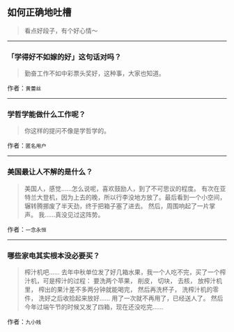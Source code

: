 ## 如何正确地吐槽

> 看点好段子，有个好心情～


 
---

### 「学得好不如嫁的好」这句话对吗？

> 勤奋工作不如中彩票头奖好，这种事，大家也知道。


作者：`黄蕾丝`

---

### 学哲学能做什么工作呢？

> 你这样的提问不像是学哲学的。


作者：`匿名用户`

---

### 美国最让人不解的是什么？

> 美国人，感觉……怎么说呢，喜欢鼓励人，到了不可思议的程度。
> 有次在亚特兰大登机，因为上去的晚，所以行李没地方放了。最后看到一个小空间，辗转腾挪废了半天劲，终于把箱子塞了进去。
> 然后，周围响起了一片掌声。
> 我……真没见过这阵势。


作者：`一念永恒`

---

### 哪些家电其实根本没必要买？

> 榨汁机吧……
> 去年中秋单位发了好几箱水果，我一个人吃不完，买了一个榨汁机，可是榨汁的过程：
> 要洗两个苹果，
> 削皮，
> 切块，
> 去核，
> 放榨汁机里，
> 榨出的果汁差不多两分钟就能喝完，
> 然后再洗杯子，
> 洗榨汁机的零件，
> 洗好之后收拾起来放好......
> 用了一次就不再用了，已经送人了。
> 然后今年过端午节的时候又发了四箱，现在还没吃完……


作者：`九小贱`